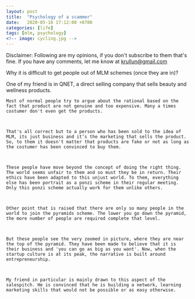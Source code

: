 ```yaml
---
layout: post
title:  "Psychology of a scammer"
date:   2020-05-16 17:12:00 +0700
categories: [life]
tags: [mlm, psychology]
<!-- image: cycling.jpg -->
---
```

Disclaimer: Following are my opinions, if you don't subscribe to them that's fine. If you have any comments, let me know at krullun@gmail.com

Why it is difficult to get people out of MLM schemes (once they are in)? 

 

One of my friend is in QNET, a direct selling company that sells beauty and wellness products. 

 

    Most of normal people try to argue about the rational based on the fact that product are not genuine and too expensive. Many a times costumer don't even get the products.  

 

	That's all correct but to a person who has been sold to the idea of MLM, its just business and it’s the marketing that sells the product. So, to them it doesn't matter that products are fake or not as long as the costumer has been convinced to buy them.  

 

	These people have move beyond the concept of doing the right thing. The world seems unfair to them and so must they be in return. Their ethics have been adapted to this unjust world. To them, everything else has been portrait as a ponzi scheme in their regular meeting. Only this ponzi scheme actually work for them unlike others. 

 

    Other point that is raised that there are only so many people in the world to join the pyramids scheme. The lower you go down the pyramid, the more number of people are required complete that level.  

 

	But these people see the very zoomed in picture, where they are near the top of the pyramid. They have been made to believe that it is their business and 'you can go as big as you want'. Now, when the startup culture is at its peak, the narrative is built around entrepreneurship.  

 

	My friend in particular is mainly drawn to this aspect of the salespitch. He is convinced that he is building a network, learning marketing skills that would not be possible or as easy otherwise.  


<!-- Parsing JSON with Ruby is actually extremely easy. All you have to do is have the json gem installed (`gem install json`) and call the `JSON.parse` method on the JSON data to convert it to ruby hashes. If you look at this small program here, you can see how I have implemented parsing JSON in Ruby.
 -->
<!-- {% highlight ruby %}
#!/usr/bin/env ruby

require 'json'
require 'net/http'
require 'libnotify'

def parsejson
    file = "http://api.openweathermap.org/data/2.5/find?q=London&mode=json"
    response = Net::HTTP.get_response(URI.parse(file))
    weatherjson = response.body
    actual = JSON.parse(weatherjson)

    # check for errors
    if actual.has_key? 'Error'
        raise "error with the url"
    end

    results = []

    actual["list"].each do |listitem|
        weather = listitem["weather"]
        weather.each do |weath|
            results.push(weath["description"])
        end
        main = listitem["main"]
        temp = main["temp"] - 273.15
        results.push ("%.2f" % temp)
    end

    return results
end
{% endhighlight %}
 -->